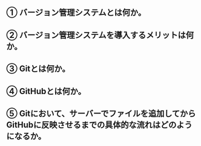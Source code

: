 ## ① バージョン管理システムとは何か。



## ② バージョン管理システムを導入するメリットは何か。



## ③ Gitとは何か。



## ④ GitHubとは何か。



## ⑤ Gitにおいて、サーバーでファイルを追加してからGitHubに反映させるまでの具体的な流れはどのようになるか。
